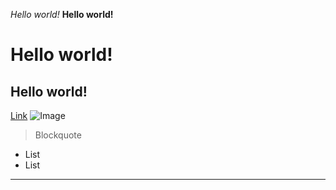 *Hello world!*
**Hello world!**
# Hello world!
## Hello world!
[Link](http://a.com)
![Image](http://url/a.png)
> Blockquote
* List
* List
---
